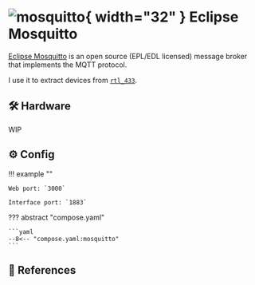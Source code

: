 # ![mosquitto](https://cdn.jsdelivr.net/gh/selfhst/icons/png/mosquitto.png){ width="32" } Eclipse Mosquitto

[Eclipse Mosquitto][1] is an open source (EPL/EDL licensed) message broker that implements the MQTT protocol. 

I use it to extract devices from [`rtl_433`](./rtl433.md).

## :hammer_and_wrench: Hardware

WIP

## :gear: Config

!!! example ""

    Web port: `3000`
    
    Interface port: `1883`

??? abstract "compose.yaml"

    ```yaml
    --8<-- "compose.yaml:mosquitto"
    ```

## :link: References

[1]: <https://mosquitto.org/>
